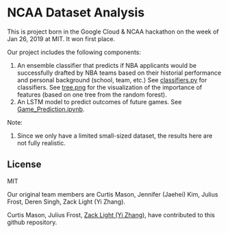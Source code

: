# NCAA Dataset Analysis

This is project born in the Google Cloud & NCAA hackathon on the week of Jan 26, 2019 at MIT. It won first place.

Our project includes the following components:
1. An ensemble classifier that predicts if NBA applicants would be successfully drafted by NBA teams based on their historial performance and personal background (school, team, etc.) See [classifiers.py](https://github.com/cumason123/NCAA-NBA-Picker/blob/master/classifiers.py) for classifiers. See [tree.png](https://github.com/cumason123/NCAA-NBA-Picker/blob/master/tree.png) for the visualization of the importance of features (based on one tree from the random forest).
2. An LSTM model to predict outcomes of future games. See  [Game_Prediction.ipynb](https://github.com/cumason123/NCAA-NBA-Picker/blob/master/Game_Prediction.ipynb "Game Prediction").

Note:
1. Since we only have a limited small-sized dataset, the results here are not fully realistic.

License
----
MIT

Our original team members are Curtis Mason, Jennifer (Jaehei) Kim, Julius Frost, Deren Singh, Zack Light (Yi Zhang). 

Curtis Mason, Julius Frost, [Zack Light (Yi Zhang)](https://zacklight.com "Zack Light (Yi Zhang)"), have contributed to this github repository.
